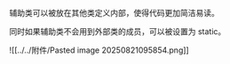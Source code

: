 辅助类可以被放在其他类定义内部，使得代码更加简洁易读。

同时如果辅助类不会用到外部类的成员，可以被设置为 static。

![[../../附件/Pasted image 20250821095854.png]]